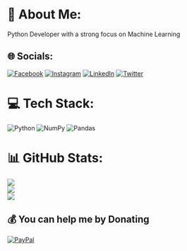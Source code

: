 # 💫 About Me:
Python Developer with a strong focus on Machine Learning


## 🌐 Socials:
[![Facebook](https://img.shields.io/badge/Facebook-%231877F2.svg?logo=Facebook&logoColor=white)](https://facebook.com/Thebanday) [![Instagram](https://img.shields.io/badge/Instagram-%23E4405F.svg?logo=Instagram&logoColor=white)](https://instagram.com/thebanday) [![LinkedIn](https://img.shields.io/badge/LinkedIn-%230077B5.svg?logo=linkedin&logoColor=white)](https://linkedin.com/in/banday-majid-1b625a21b) [![Twitter](https://img.shields.io/badge/Twitter-%231DA1F2.svg?logo=Twitter&logoColor=white)](https://twitter.com/bandaymajid70) 

# 💻 Tech Stack:
![Python](https://img.shields.io/badge/python-3670A0?style=flat-square&logo=python&logoColor=ffdd54) ![NumPy](https://img.shields.io/badge/numpy-%23013243.svg?style=flat-square&logo=numpy&logoColor=white) ![Pandas](https://img.shields.io/badge/pandas-%23150458.svg?style=flat-square&logo=pandas&logoColor=white)
# 📊 GitHub Stats:
![](https://github-readme-stats.vercel.app/api?username=Thebanday&theme=dark&hide_border=true&include_all_commits=false&count_private=false)<br/>
![](https://github-readme-streak-stats.herokuapp.com/?user=Thebanday&theme=dark&hide_border=true)<br/>
![](https://github-readme-stats.vercel.app/api/top-langs/?username=Thebanday&theme=dark&hide_border=true&include_all_commits=false&count_private=false&layout=compact)

  ## 💰 You can help me by Donating
  [![PayPal](https://img.shields.io/badge/PayPal-00457C?style=for-the-badge&logo=paypal&logoColor=white)](https://paypal.com/BandayMajid) 

  

